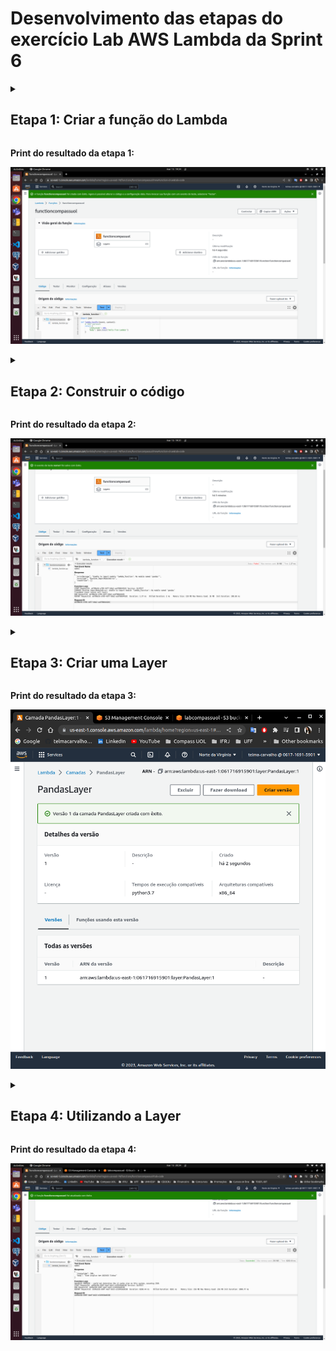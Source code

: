 # Desenvolvimento das etapas do exercício Lab AWS Lambda da Sprint 6

<details>
<summary>
<h2>Etapa 1: Criar a função do Lambda</h2>
</summary>

1. No console do AWS Lambda, selecione Criar uma função. Observação: o console só mostra esta página se não houver funções do Lambda criadas. Se já tiverem sido criadas funções, a opção será exibida a página Lambda > Funções.

2. Selecione Author from scratch (criar do zero)

3. Em Function name (nome da função), defina o nome da função. Em Runtime, escolha Python 3.7.

4. Para criar a função, selecione Create (Criar).

</details>

**Print do resultado da etapa 1:**

![Print 1](https://github.com/telmacarvalho/programa_de_bolsas_compass/blob/main/Sprint%206/Data_%26_Analytics/Lab_AWS_Lambda/1.png)

<details>
<summary>
<h2>Etapa 2: Construir o código</h2>
</summary>

A função será criada e você será redirecionado para o editor de funções do console. Por padrão, será criado o arquivo nomeado lambda_function.py com o código abaixo:
```
import json
 
def lambda_handler(event, context):
    # TODO implement
    return {
        'statusCode': 200,
        'body': json.dumps('Hello from Lambda!')
    }
```
1. Substitua # TODO implement pelo código que acessa o S3 e utiliza a biblioteca Numpy e Pandas para realizar a operação. Abaixo o código:
```
import json
import pandas
import boto3
 
 
def lambda_handler(event, context):
    s3_client = boto3.client('s3')
 
    bucket_name = '<coloque aqui o nome do seu bucket>'
    s3_file_name = 'dados/nomes.csv'
    objeto = s3_client.get_object(Bucket=bucket_name, Key=s3_file_name)
    df=pandas.read_csv(objeto['Body'], sep=',')
    rows = len(df.axes[0])
 
    return {
        'statusCode': 200,
        'body': f"Este arquivo tem {rows} linhas"
    }
```
2. Agora clique em Deploy para que a alteração do código seja realizada

3. Realize o teste da Lambda clicando em Test e escolhendo um nome de teste

4. Ao executar, o erro abaixo deve ser exibido:
```
Response
{
  "errorMessage": "Unable to import module 'lambda_function': No module named 'pandas'",
  "errorType": "Runtime.ImportModuleError",
  "requestId": "bd3ea45f-167d-420a-a926-0b6bd9634abe",
  "stackTrace": []
}
```
Este erro ocorre pois o serviço AWS Lambda não possui a biblioteca pandas. Precisamos de uma layer para importar estas bibliotecas necessárias a nossa Lambda.

</details>

**Print do resultado da etapa 2:**

![Print 2](https://github.com/telmacarvalho/programa_de_bolsas_compass/blob/main/Sprint%206/Data_%26_Analytics/Lab_AWS_Lambda/2.png)

<details>
<summary>
<h2>Etapa 3: Criar uma Layer</h2>
</summary>

Afinal, o que são Layers (camadas)? De acordo com a documentação, as camadas do Lambda fornecem um modo conveniente de empacotar bibliotecas e outras dependências que você pode usar com suas funções Lambda. O uso de camadas reduz o tamanho dos arquivos de implantação carregados e acelera a implantação do código.

Uma camada  é um arquivo compactado (zip) que pode conter código ou dados adicionais. Uma camada pode conter bibliotecas, um tempo de execução personalizado, dados ou arquivos de configuração. As camadas promovem o compartilhamento de código e a separação de responsabilidades para que você possa ater-se à escrita da lógica de negócios.

Quando você inclui uma camada em uma função lambda, o conteúdo é extraído para o diretório /opt no ambiente de execução

Agora você sabe o que é uma camada lambda, a próxima pergunta seria como criar uma?

É possível criar camadas usando o console da Lambda, a API do **AWS Lambda**, **CloudFormation**, ou **AWS Serverless Application Model (AWS SAM)**. Aqui vamos usar o método do console da Lambda com comandos do prompt e arquivos no formato zip.

Usando esse método, estaremos instalando diretamente as bibliotecas *python* e suas dependências necessárias em pasta de um Conteiner Docker (sistema operacional Amazon Linux) e, em seguida, compactando-os para serem carregados na como camada à função Lambda.

Abaixo o passo a passo:

1. Crie uma pasta nova e nela crie um arquivo chamado Dockerfile. Vamos usar uma imagem de sistema operacional Linux específica da Amazon e instalar o python versão 3.7 e a ferramenta para fazer a compressão dos dados. O arquivo Dockerfile ficará assim:
```
FROM amazonlinux:2.0.20200602.0
RUN yum update -y
RUN yum install -y \
python3-pip \
zip \
RUN yum -y clean all
RUN python3.7 -m pip install --upgrade pip
```

2. Vamos usar o arquivo construído acima para criar a imagem do Docker:
```
docker build -t amazonlinuxpython37 .
```

3. Agora, execute o comando abaixo na imagem do Docker para acessarmos o shell do container. O parâmetro -it é para sinalizar que queremos abrir imediatamente um shell:
```
docker run -it amazonlinuxpython37 bash
```

4. Então você verá o prompt de comando dizer bash-4.2# ou algo parecido. Agora precisamos criar a pasta que receberá as bibliotecas necessárias para a layer que criaremos. !!Importante!!: as bibliotecas devem estar dentro de uma pasta chamada python.
```
bash-4.2# cd ~
bash-4.2# mkdir layer_dir
bash-4.2# cd layer_dir/
bash-4.2# mkdir python
bash-4.2# cd python/
bash-4.2# pwd
```
No final você estará com a estrutura de diretórios assim: /root/layer_dir/python

5. Com a pasta criada, agora vamos baixar as bibliotecas e suas dependências para esta pasta python criada
```
bash-4.2# pip3 install pandas -t .
```
6. Se você navegar para a pasta python, deverá ver as bibliotecas instaladas. Agora, de volta ao layer_dir, vamos compactar o diretório python

7. Compacte todos esses arquivos em um arquivo chamado minha-camada-pandas.zip. Certifique-se que você está no diretório /root/layer_dir
```
bash-4.2# cd ..
bash-4.2# zip -r minha-camada-pandas.zip .
```

8. Copiar o zip do Container para a máquina local. Para tal, abra outra janela de terminal do seu SO e navegue até o diretório onde seu Dockerfile está. Inicialmente vamos descobrir o ID do Container Docker que está executando.
```
docker container ls
```

Com o ID do container listado, vamos copiar o arquivo para máquina local. Substitua  <id do container> pelo ID do container listado
```
docker cp <id do container>:/root/layer_dir/minha-camada-pandas.zip ./
```

9. De acordo com a AWS, se a camada possuir mais do que 10 MB, o ideal é fazer via S3. Então faça upload do arquivo minha-camada-pandas.zip para um bucket S3.

10. Agora temos a parte final onde carregamos o arquivo zip na Lambda para criar a camada. Retorne para o serviço AWS Lambda e no painel lateral, selecione Camadas

11. Clique no botão Criar uma camada

12. Dê o nome de PandasLayer, escolha a opção Fazer upload de um arquivo do Amazon S3. Em outra aba retorne ao S3, localize o arquivo minha-camada-pandas.zip que você carregou para o S3 anteriormente e copie a URL de objeto que está no S3, por exemplo: https://programa-bolsas-compass.s3.amazonaws.com/libs/minha-camada-pandas.zip. Retornando para a aba de criação da camada, cole a URL em Link do URL do Amazon S3

13. Escolha x86_64 em Arquiteturas compatíveis, em Tempos de execução compatíveis escolha Python 3.7

14. Clique em Criar

</details>

**Print do resultado da etapa 3:**

![Print 3](https://github.com/telmacarvalho/programa_de_bolsas_compass/blob/main/Sprint%206/Data_%26_Analytics/Lab_AWS_Lambda/3.png)

<details>
<summary>
<h2>Etapa 4: Utilizando a Layer</h2>
</summary>

1. No menu, escolha Função e localize a função Lambda criada na Etapa 1

2. Localize o ícone Layers e clique nele ou vá até o rodapé da Lambda até a seção nomeada de Camadas

3. Clique em Adicionar uma camada

4. Escolha Custom Layers (Camadas personalizadas), localize a camada e a versão criada na etapa anterior.

5. Clique em Adicionar

6. Agora execute novamente o código criado com o Test definido anteriormente. Deve ser retornado algo assim no Response:
```
{
  "statusCode": 200,
  "body": "Este arquivo tem 1825433 linhas"
}
```
*Dica*: Provavelmente será necessário aumentar o tempo limite e o tamanho da memória da Lambda.

</details>

**Print do resultado da etapa 4:**

![Print 3](https://github.com/telmacarvalho/programa_de_bolsas_compass/blob/main/Sprint%206/Data_%26_Analytics/Lab_AWS_Lambda/4.png)